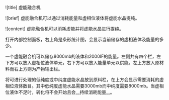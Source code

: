 ![title]
虚能融合机

![brief]
虚能融合机可以通过消耗能量和虚相位液体将虚能水晶提纯。

![content]
虚能融合机可以消耗虚能并将虚能水晶进行提纯。

打开内部控制面板，右上角是条形统计图，会显示当前储存的虚相液体及能量的多少。

一个虚能融合机可以储存8000mb的液体和2000IF的能量。左侧共有四个栏，左下方可以放入虚相位液体单元，右下方可以放入能量单元以供能。左上方放入原材料而右上方则为产物输出栏。

将可进行处理的低纯度或中纯度虚能水晶放到原料栏，在上方会显示需要消耗的虚相位液体数目。其中低纯度虚能水晶需要3000mb而中纯度需要8000mb。当虚相位液体不足时，转化将不会开始且会__持续消耗能量__。
